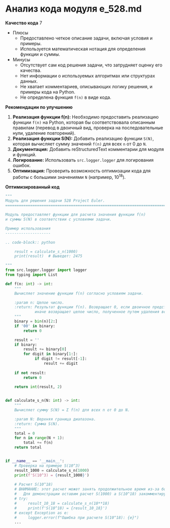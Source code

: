 # Анализ кода модуля e_528.md

**Качество кода**
7
-  Плюсы
    -  Предоставлено четкое описание задачи, включая условия и примеры.
    -  Используется математическая нотация для определения функции и суммы.
-  Минусы
    -  Отсутствует сам код решения задачи, что затрудняет оценку его качества.
    -  Нет информации о используемых алгоритмах или структурах данных.
    -  Не хватает комментариев, описывающих логику решения, и примеры кода на Python.
    -  Не определена функция `f(n)` в виде кода.

**Рекомендации по улучшению**
1.  **Реализация функции f(n):** Необходимо предоставить реализацию функции `f(n)` на Python, которая бы соответствовала описанным правилам (перевод в двоичный вид, проверка на последовательные нули, удаление повторений).
2.  **Реализация функции S(N):** Добавить реализацию функции `S(N)`, которая вычисляет сумму значений `f(n)` для всех `n` от 0 до `N`.
3.  **Документация:**  Добавить reStructuredText комментарии для модуля и функций.
4.  **Логирование:** Использовать `src.logger.logger` для логирования ошибок.
5.  **Оптимизация:** Проверить возможность оптимизации кода для работы с большими значениями `N` (например,  $10^{18}$).

**Оптимизированный код**

```python
"""
Модуль для решения задачи 528 Project Euler.
=========================================================================================

Модуль предоставляет функции для расчета значения функции f(n)
и суммы S(N) в соответствии с условиями задачи.

Пример использования
--------------------

.. code-block:: python

    result = calculate_s_n(1000)
    print(result)  # Выведет: 2475

"""
from src.logger.logger import logger
from typing import List

def f(n: int) -> int:
    """
    Вычисляет значение функции f(n) согласно условиям задачи.

    :param n: Целое число.
    :return: Результат функции f(n). Возвращает 0, если двоичное представление n содержит последовательные нули,
             иначе возвращает целое число, полученное путем удаления всех повторений подряд идущих цифр в двоичном виде.
    """
    binary = bin(n)[2:]
    if '00' in binary:
        return 0

    result = ''
    if binary:
        result += binary[0]
        for digit in binary[1:]:
             if digit != result[-1]:
                 result += digit
    
    if not result:
        return 0
    
    return int(result, 2)


def calculate_s_n(N: int) -> int:
    """
    Вычисляет сумму S(N) = Σ f(n) для всех n от 0 до N.

    :param N: Верхняя граница диапазона.
    :return: Сумма S(N).
    """
    total = 0
    for n in range(N + 1):
        total += f(n)
    return total


if __name__ == '__main__':
    # Проверка на примере S(10^3)
    result_1000 = calculate_s_n(1000)
    print(f'S(10^3) = {result_1000}')
    
    # Расчет S(10^18)
    # ВНИМАНИЕ: этот расчет может занять продолжительное время из-за большого диапазона
    #   Для демонстрации оставим расчет S(1000) а S(10^18) закомментируем
    # try:
    #     result_10_18 = calculate_s_n(10**18)
    #     print(f'S(10^18) = {result_10_18}')
    # except Exception as e:
    #     logger.error(f"Ошибка при расчете S(10^18): {e}")
    ...
```